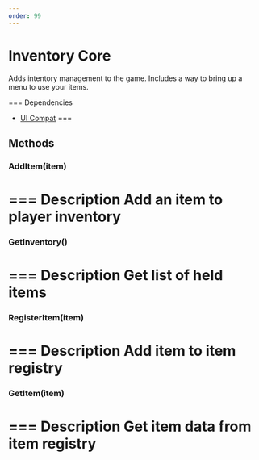 ```yaml
---
order: 99
---
```


# Inventory Core

Adds intentory management to the game. Includes a way to bring up a menu to use your items.

=== Dependencies
- [UI Compat](./ui-compat/)
===

## Methods
### AddItem(item)
=== Description
Add an item to player inventory
===

### GetInventory()
=== Description
Get list of held items
===

### RegisterItem(item)
=== Description
Add item to item registry
===

### GetItem(item)
=== Description
Get item data from item registry
===